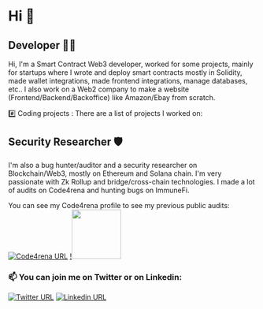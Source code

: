 # Hi 👋

## Developer 👨‍💻
Hi, I'm a Smart Contract Web3 developer, worked for some projects, mainly for startups where I wrote and deploy smart contracts mostly in Solidity, made wallet integrations, made frontend integrations, manage databases, etc..
I also work on a Web2 company to make a website (Frontend/Backend/Backoffice) like Amazon/Ebay from scratch.


#️⃣ Coding projects : 
   There are a list of projects I worked on: 
   

## Security Researcher 🛡️
I'm also a bug hunter/auditor and a security researcher on Blockchain/Web3, mostly on Ethereum and Solana chain. I'm very passionate with Zk Rollup and bridge/cross-chain technologies.
I made a lot of audits on Code4rena and hunting bugs on ImmuneFi.

You can see my Code4rena profile to see my previous public audits: 
  [![Code4rena URL](https://avatars.githubusercontent.com/u/79111793?s=200&v=4)](https://code4rena.com/@Fulum)
[!<img src="https://avatars.githubusercontent.com/u/79111793?s=200&v=4" width="100" height="100">](https://code4rena.com/@Fulum)


### 📫 You can join me on Twitter or on Linkedin:

  [![Twitter URL](https://img.freepik.com/vecteurs-libre/nouvelle-conception-icone-x-du-logo-twitter-2023_1017-45418.jpg?size=338&ext=jpg&ga=GA1.1.2008272138.1715558400&semt=ais_user)](https://twitter.com/0xFulum)
    [![Linkedin URL](https://encrypted-tbn0.gstatic.com/images?q=tbn:ANd9GcROKs8r8Zd_xOz-qdO6Mk9bQXGh-CP4kiHqJtIsZ2CP2Q&s)](https://www.linkedin.com/in/axel-aramburu-78b233256/)
